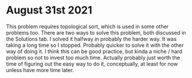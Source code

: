 # August 31st 2021
This problem requires topological sort, which is used in some other problems too.
There are two ways to solve this problem, both discussed in the Solutions tab.
I solved it halfway in probably the harder way. It was taking a long time so I stopped.
Probably quicker to solve it with the other way of doing it.
I think this can be good practice, but kinda a niche / hard problem so not to invest too much time.
Actually probably just worth the time of figuring out the easy way to do it, conceptually, at least for now unless 
have more time later.
